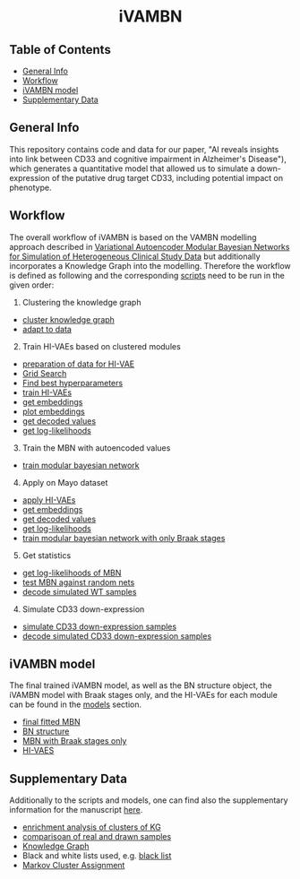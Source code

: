 <h1 align="center">
  iVAMBN
</h1>


## Table of Contents

* [General Info](#general-info)
* [Workflow](#workflow)
* [iVAMBN model](#ivambn-model)
* [Supplementary Data](#supplementary-data)

## General Info
This repository contains code and data for our paper, "AI reveals insights into link between CD33 and cognitive impairment in Alzheimer's Disease"), which generates a quantitative model that allowed us to simulate a down-expression of the putative drug target CD33, including potential impact on phenotype.

## Workflow
The overall workflow of iVAMBN is based on the VAMBN modelling approach described in [Variational Autoencoder Modular Bayesian Networks for Simulation of Heterogeneous Clinical Study Data](https://doi.org/10.3389/fdata.2020.00016) but additionally incorporates a Knowledge Graph into the modelling. Therefore the workflow is defined as following and the corresponding [scripts](/scripts) need to be run in the given order:

1. Clustering the knowledge graph
  - [cluster knowledge graph](scripts/knowledgeGraph/1_getMarkovClusters.R)
  - [adapt to data](scripts/knowledgeGraph/2_adaptKGtoData.R)
2. Train HI-VAEs based on clustered modules
  - [preparation of data for HI-VAE](scripts/prepData/)
  - [Grid Search](scripts/HI-VAE/GridSearch/5_GridSearch_ROSMAP.py)
  - [Find best hyperparameters](scripts/HI-VAE/GridSearch/6_extractBestHyperparameters.ipynb)
  - [train HI-VAEs](HI-VAE/HIVAE_training/7_ROSMAP_HIVAE_training.py)
  - [get embeddings](HI-VAE/HIVAE_training/8_ROSMAP_getMetaEnc.py)
  - [plot embeddings](HI-VAE/HIVAE_training/9_ROSMAP_plotMetaEnc.ipynb)
  - [get decoded values](HI-VAE/HIVAE_training/10_ROSMAP_decodingRP.py)
  - [get log-likelihoods](HI-VAE/HIVAE_training/11_HIVAE_logLikelihoods.py)
3. Train the MBN with autoencoded values
  - [train modular bayesian network](MBN/12-1_bnet_ROSMAP.R)
4. Apply on Mayo dataset
  - [apply HI-VAEs](HI-VAE/Mayo/M1_Mayo_HIVAE_apply.py)
  - [get embeddings](HI-VAE/Mayo/M2_Mayo_getMetaEnc.py)
  - [get decoded values](HI-VAE/Mayo/M3_Mayo_decodingRP.py)
  - [get log-likelihoods](HI-VAE/Mayo/M4_HIVAE_logLikelihoods.py)
  - [train modular bayesian network with only Braak stages](MBN/12-2_bnet_ROSMAP_onlyBraak.R)
5. Get statistics
  - [get log-likelihoods of MBN](MBN/13_bnet_likelihoods_allAD.R)
  - [test MBN against random nets](MBN/14_testAgainstRandomNet.R)
  - [decode simulated WT samples](HI-VAE/HIVAE_training/15_decoding_simulatedCD33WT.py)
4. Simulate CD33 down-expression
  - [simulate CD33 down-expression samples](MBN/16_simulateCD33KO.R)
  - [decode simulated CD33 down-expression samples](HI-VAE/HIVAE_training/17_decoding_CD33KO.py)

## iVAMBN model
The final trained iVAMBN model, as well as the BN structure object, the iVAMBN model with Braak stages only, and the HI-VAEs for each module can be found in the [models](/models) section.
- [final fitted MBN](models/MBN/finalBN_fitted.Rdata)
- [BN structure](models/MBN/finalBN.Rdata)
- [MBN with Braak stages only](models/MBN/finalBN_onlyBraak_fitted.Rdata)
- [HI-VAES](models/HI-VAE/)

## Supplementary Data
Additionally to the scripts and models, one can find also the supplementary information for the manuscript [here](/data).
- [enrichment analysis of clusters of KG](/data/enrichment_KG_NeuroMMSig)
- [comparisoan of real and drawn samples](/data/realVSdrawn)
- [Knowledge Graph](/data/BELgraph.csv)
- Black and white lists used, e.g. [black list](/data/bl_noKL.csv)
- [Markov Cluster Assignment](/data/mkvClust_msFinal.tsv)

